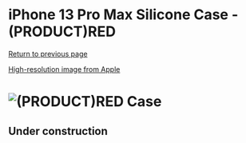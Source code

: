 # iPhone 13 Pro Max Silicone Case - (PRODUCT)RED

[Return to previous page](/iphone_13)

[High-resolution image from Apple](https://store.storeimages.cdn-apple.com/8756/as-images.apple.com/is//MM2V3?wid=4500&hei=4500&fmt=png)

# ![(PRODUCT)RED Case](/everyphone/MM2V3.png)

## Under construction
